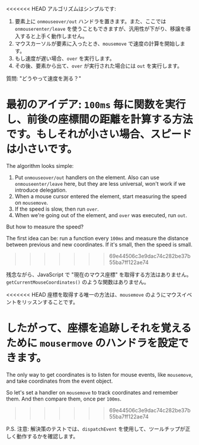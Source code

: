 
<<<<<<< HEAD
アルゴリズムはシンプルです:
1. 要素上に `onmouseover/out` ハンドラを置きます。また、ここでは `onmouserenter/leave` を使うこともできますが、汎用性が下がり、移譲を導入すると上手く動作しません。
2. マウスカーソルが要素に入ったとき、`mousemove` で速度の計算を開始します。
3. もし速度が遅い場合、`over` を実行します。
4. その後、要素から出て、`over` が実行された場合には `out` を実行します。

質問: "どうやって速度を測る？"

最初のアイデア: `100ms` 毎に関数を実行し、前後の座標間の距離を計算する方法です。もしそれが小さい場合、スピードは小さいです。
=======
The algorithm looks simple:
1. Put `onmouseover/out` handlers on the element. Also can use `onmouseenter/leave` here, but they are less universal, won't work if we introduce delegation.
2. When a mouse cursor entered the element, start measuring the speed on `mousemove`.
3. If the speed is slow, then run `over`.
4. When we're going out of the element, and `over` was executed, run `out`.

But how to measure the speed?

The first idea can be: run a function every `100ms` and measure the distance between previous and new coordinates. If it's small, then the speed is small.
>>>>>>> 69e44506c3e9dac74c282be37b55ba7ff122ae74

残念ながら、JavaScript で "現在のマウス座標" を取得する方法はありません。`getCurrentMouseCoordinates()` のような関数はありません。

<<<<<<< HEAD
座標を取得する唯一の方法は、`mousemove` のようにマウスイベントをリッスンすることです。

したがって、座標を追跡しそれを覚えるために `mousermove` のハンドラを設定できます。
=======
The only way to get coordinates is to listen for mouse events, like `mousemove`, and take coordinates from the event object.

So let's set a handler on `mousemove` to track coordinates and remember them. And then compare them, once per `100ms`.
>>>>>>> 69e44506c3e9dac74c282be37b55ba7ff122ae74

P.S. 注意: 解決策のテストでは、`dispatchEvent` を使用して、ツールチップが正しく動作するかを確認します。

